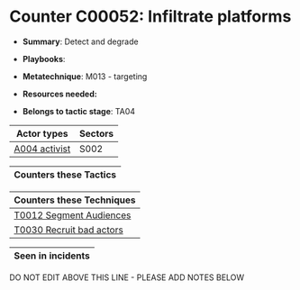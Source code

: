 # Counter C00052: Infiltrate platforms

* **Summary**: Detect and degrade

* **Playbooks**: 

* **Metatechnique**: M013 - targeting

* **Resources needed:** 

* **Belongs to tactic stage**: TA04


| Actor types | Sectors |
| ----------- | ------- |
| [A004 activist](../generated_pages/actortypes/A004.md) | S002 |



| Counters these Tactics |
| ---------------------- |



| Counters these Techniques |
| ------------------------- |
| [T0012 Segment Audiences](../generated_pages/techniques/T0012.md) |
| [T0030 Recruit bad actors](../generated_pages/techniques/T0030.md) |



| Seen in incidents |
| ----------------- |


DO NOT EDIT ABOVE THIS LINE - PLEASE ADD NOTES BELOW